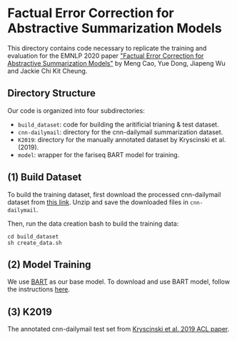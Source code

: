 # Factual Error Correction for Abstractive Summarization Models

This directory contains code necessary to replicate the training and evaluation for the EMNLP 2020 paper ["Factual Error Correction for Abstractive Summarization Models"](https://arxiv.org/abs/2010.08712) by Meng Cao, Yue Dong, Jiapeng Wu and Jackie Chi Kit Cheung.

## Directory Structure

Our code is organized into four subdirectories:

* `build_dataset`: code for building the aritificial trianing & test dataset.
* `cnn-dailymail`: directory for the cnn-dailymail summarization dataset.
* `K2019`: directory for the manually annotated dataset by Kryscinski et al. (2019).
* `model`: wrapper for the fariseq BART model for training.

## (1) Build Dataset
To build the training dataset, first download the processed cnn-dailymail dataset from [this link](https://drive.google.com/file/d/1uqONBkA_5rTd9CA8j5_2BeBeZqKaWTht/view?usp=sharing). Unzip and save the downloaded files in `cnn-dailymail`.

Then, run the data creation bash to build the training data:

```
cd build_dataset
sh create_data.sh
```

## (2) Model Training
We use [BART](https://arxiv.org/abs/1910.13461) as our base model. To download and use BART model, follow the instructions [here](https://github.com/pytorch/fairseq/tree/master/examples/bart).

## (3) K2019
The annotated cnn-dailymail test set from [Kryscinski et al. 2019 ACL paper](https://arxiv.org/pdf/1910.12840.pdf).
